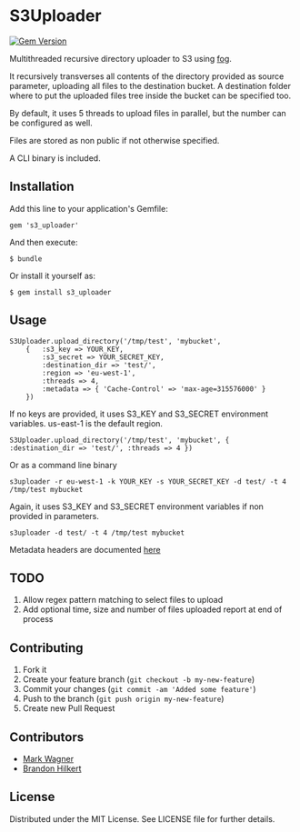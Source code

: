 # S3Uploader

[![Gem Version](https://badge.fury.io/rb/s3_uploader.png)](http://badge.fury.io/rb/s3_uploader)

Multithreaded recursive directory uploader to S3 using [fog](https://github.com/fog/fog).

It recursively transverses all contents of the directory provided as source parameter, uploading all files to the destination bucket.
A destination folder where to put the uploaded files tree inside the bucket can be specified too.

By default, it uses 5 threads to upload files in parallel, but the number can be configured as well.

Files are stored as non public if not otherwise specified.

A CLI binary is included.

## Installation

Add this line to your application's Gemfile:

    gem 's3_uploader'

And then execute:

    $ bundle

Or install it yourself as:

    $ gem install s3_uploader

## Usage

	S3Uploader.upload_directory('/tmp/test', 'mybucket',
		{ 	:s3_key => YOUR_KEY,
			:s3_secret => YOUR_SECRET_KEY,
			:destination_dir => 'test/',
			:region => 'eu-west-1',
			:threads => 4,
      		:metadata => { 'Cache-Control' => 'max-age=315576000' } 
		})

If no keys are provided, it uses S3_KEY and S3_SECRET environment variables. us-east-1 is the default region.

	S3Uploader.upload_directory('/tmp/test', 'mybucket', { :destination_dir => 'test/', :threads => 4 })

Or as a command line binary

	s3uploader -r eu-west-1 -k YOUR_KEY -s YOUR_SECRET_KEY -d test/ -t 4 /tmp/test mybucket

Again, it uses S3_KEY and S3_SECRET environment variables if non provided in parameters.

	s3uploader -d test/ -t 4 /tmp/test mybucket
	
	
Metadata headers are documented [here](http://docs.aws.amazon.com/AmazonS3/latest/API/RESTObjectPUT.html)

## TODO

1. Allow regex pattern matching to select files to upload
2. Add optional time, size and number of files uploaded report at end of process

## Contributing

1. Fork it
2. Create your feature branch (`git checkout -b my-new-feature`)
3. Commit your changes (`git commit -am 'Added some feature'`)
4. Push to the branch (`git push origin my-new-feature`)
5. Create new Pull Request

## Contributors

* [Mark Wagner](https://github.com/theSociableme)
* [Brandon Hilkert](https://github.com/brandonhilkert)

## License

Distributed under the MIT License. See LICENSE file for further details.
